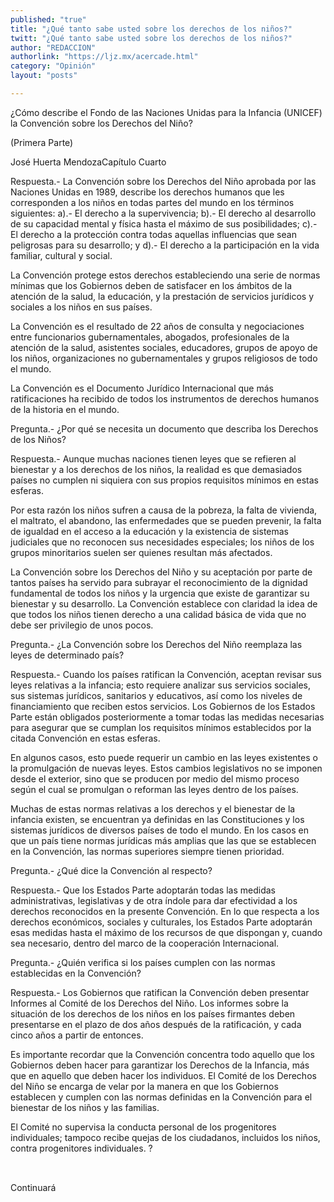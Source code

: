```yaml
---
published: "true"
title: "¿Qué tanto sabe usted sobre los derechos de los niños?"
twitt: "¿Qué tanto sabe usted sobre los derechos de los niños?"
author: "REDACCION"
authorlink: "https://ljz.mx/acercade.html"
category: "Opinión"
layout: "posts"

---
```



  ¿Cómo describe el Fondo de las Naciones Unidas para la Infancia (UNICEF) la Convención sobre los Derechos del Niño?



  (Primera Parte)



  José Huerta MendozaCapítulo Cuarto



  Respuesta.- La Convención sobre los Derechos del Niño aprobada por las Naciones Unidas en 1989, describe los derechos humanos que les corresponden a los niños en todas partes del mundo en los términos siguientes: a).- El derecho a la supervivencia; b).- El derecho al desarrollo de su capacidad mental y física hasta el máximo de sus posibilidades; c).- El derecho a la protección contra todas aquellas influencias que sean peligrosas para su desarrollo; y d).- El derecho a la participación en la vida familiar, cultural y social.



  La Convención protege estos derechos estableciendo una serie de normas mínimas que los Gobiernos deben de satisfacer en los ámbitos de la atención de la salud, la educación, y la prestación de servicios jurídicos y sociales a los niños en sus países.



  La Convención es el resultado de 22 años de consulta y negociaciones entre funcionarios gubernamentales, abogados, profesionales de la atención de la salud, asistentes sociales, educadores, grupos de apoyo de los niños, organizaciones no gubernamentales y grupos religiosos de todo el mundo.



  La Convención es el Documento Jurídico Internacional que más ratificaciones ha recibido de todos los instrumentos de derechos humanos de la historia en el mundo.



  Pregunta.- ¿Por qué se necesita un documento que describa los Derechos de los Niños?



  Respuesta.- Aunque muchas naciones tienen leyes que se refieren al bienestar y a los derechos de los niños, la realidad es que demasiados países no cumplen ni siquiera con sus propios requisitos mínimos en estas esferas.



  Por esta razón los niños sufren a causa de la pobreza, la falta de vivienda, el maltrato, el abandono, las enfermedades que se pueden prevenir, la falta de igualdad en el acceso a la educación y la existencia de sistemas judiciales que no reconocen sus necesidades especiales; los niños de los grupos minoritarios suelen ser quienes resultan más afectados.



  La Convención sobre los Derechos del Niño y su aceptación por parte de tantos países ha servido para subrayar el reconocimiento de la dignidad fundamental de todos los niños y la urgencia que existe de garantizar su bienestar y su desarrollo. La Convención establece con claridad la idea de que todos los niños tienen derecho a una calidad básica de vida que no debe ser privilegio de unos pocos.



  Pregunta.- ¿La Convención sobre los Derechos del Niño reemplaza las leyes de determinado país?



  Respuesta.- Cuando los países ratifican la Convención, aceptan revisar sus leyes relativas a la infancia; esto requiere analizar sus servicios sociales, sus sistemas jurídicos, sanitarios y educativos, así como los niveles de financiamiento que reciben estos servicios. Los Gobiernos de los Estados Parte están obligados posteriormente a tomar todas las medidas necesarias para asegurar que se cumplan los requisitos mínimos establecidos por la citada Convención en estas esferas.



  En algunos casos, esto puede requerir un cambio en las leyes existentes o la promulgación de nuevas leyes. Estos cambios legislativos no se imponen desde el exterior, sino que se producen por medio del mismo proceso según el cual se promulgan o reforman las leyes dentro de los países.



  Muchas de estas normas relativas a los derechos y el bienestar de la infancia existen, se encuentran ya definidas en las Constituciones y los sistemas jurídicos de diversos países de todo el mundo. En los casos en que un país tiene normas jurídicas más amplias que las que se establecen en la Convención, las normas superiores siempre tienen prioridad.



  Pregunta.- ¿Qué dice la Convención al respecto?



  Respuesta.- Que los Estados Parte adoptarán todas las medidas administrativas, legislativas y de otra índole para dar efectividad a los derechos reconocidos en la presente Convención. En lo que respecta a los derechos económicos, sociales y culturales, los Estados Parte adoptarán esas medidas hasta el máximo de los recursos de que dispongan y, cuando sea necesario, dentro del marco de la cooperación Internacional.



  Pregunta.- ¿Quién verifica si los países cumplen con las normas establecidas en la Convención?



  Respuesta.- Los Gobiernos que ratifican la Convención deben presentar Informes al Comité de los Derechos del Niño. Los informes sobre la situación de los derechos de los niños en los países firmantes deben presentarse en el plazo de dos años después de la ratificación, y cada cinco años a partir de entonces.



  Es importante recordar que la Convención concentra todo aquello que los Gobiernos deben hacer para garantizar los Derechos de la Infancia, más que en aquello que deben hacer los individuos. El Comité de los Derechos del Niño se encarga de velar por la manera en que los Gobiernos establecen y cumplen con las normas definidas en la Convención para el bienestar de los niños y las familias.



  El Comité no supervisa la conducta personal de los progenitores individuales; tampoco recibe quejas de los ciudadanos, incluidos los niños, contra progenitores individuales. ?



   



  Continuará



   

